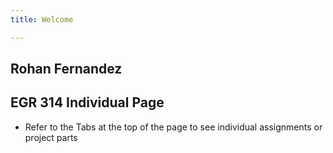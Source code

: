 ```yaml
---
title: Welcome

---
```


##  Rohan Fernandez
## EGR 314 Individual Page

* Refer to the Tabs at the top of the page to see individual assignments or project parts

